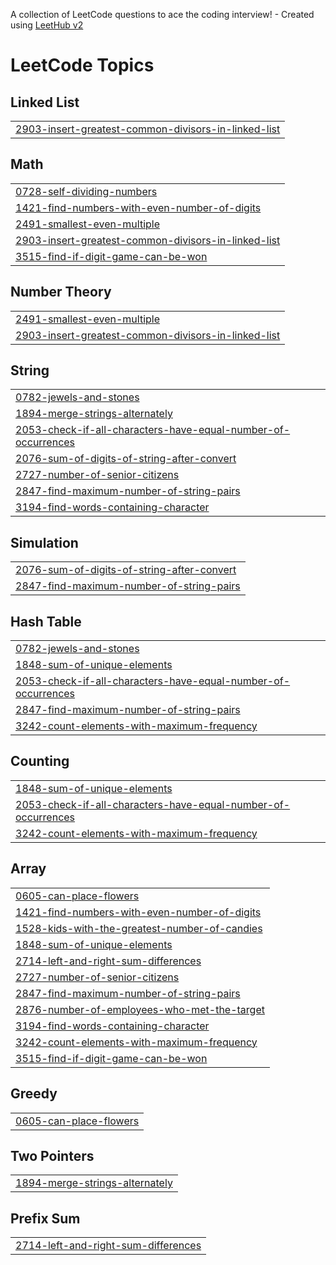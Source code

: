 A collection of LeetCode questions to ace the coding interview! - Created using [LeetHub v2](https://github.com/arunbhardwaj/LeetHub-2.0)
<!---LeetCode Topics Start-->
# LeetCode Topics
## Linked List
|  |
| ------- |
| [2903-insert-greatest-common-divisors-in-linked-list](https://github.com/Batuhan-METU/LeetCode-Solutions/tree/master/2903-insert-greatest-common-divisors-in-linked-list) |
## Math
|  |
| ------- |
| [0728-self-dividing-numbers](https://github.com/Batuhan-METU/LeetCode-Solutions/tree/master/0728-self-dividing-numbers) |
| [1421-find-numbers-with-even-number-of-digits](https://github.com/Batuhan-METU/LeetCode-Solutions/tree/master/1421-find-numbers-with-even-number-of-digits) |
| [2491-smallest-even-multiple](https://github.com/Batuhan-METU/LeetCode-Solutions/tree/master/2491-smallest-even-multiple) |
| [2903-insert-greatest-common-divisors-in-linked-list](https://github.com/Batuhan-METU/LeetCode-Solutions/tree/master/2903-insert-greatest-common-divisors-in-linked-list) |
| [3515-find-if-digit-game-can-be-won](https://github.com/Batuhan-METU/LeetCode-Solutions/tree/master/3515-find-if-digit-game-can-be-won) |
## Number Theory
|  |
| ------- |
| [2491-smallest-even-multiple](https://github.com/Batuhan-METU/LeetCode-Solutions/tree/master/2491-smallest-even-multiple) |
| [2903-insert-greatest-common-divisors-in-linked-list](https://github.com/Batuhan-METU/LeetCode-Solutions/tree/master/2903-insert-greatest-common-divisors-in-linked-list) |
## String
|  |
| ------- |
| [0782-jewels-and-stones](https://github.com/Batuhan-METU/LeetCode-Solutions/tree/master/0782-jewels-and-stones) |
| [1894-merge-strings-alternately](https://github.com/Batuhan-METU/LeetCode-Solutions/tree/master/1894-merge-strings-alternately) |
| [2053-check-if-all-characters-have-equal-number-of-occurrences](https://github.com/Batuhan-METU/LeetCode-Solutions/tree/master/2053-check-if-all-characters-have-equal-number-of-occurrences) |
| [2076-sum-of-digits-of-string-after-convert](https://github.com/Batuhan-METU/LeetCode-Solutions/tree/master/2076-sum-of-digits-of-string-after-convert) |
| [2727-number-of-senior-citizens](https://github.com/Batuhan-METU/LeetCode-Solutions/tree/master/2727-number-of-senior-citizens) |
| [2847-find-maximum-number-of-string-pairs](https://github.com/Batuhan-METU/LeetCode-Solutions/tree/master/2847-find-maximum-number-of-string-pairs) |
| [3194-find-words-containing-character](https://github.com/Batuhan-METU/LeetCode-Solutions/tree/master/3194-find-words-containing-character) |
## Simulation
|  |
| ------- |
| [2076-sum-of-digits-of-string-after-convert](https://github.com/Batuhan-METU/LeetCode-Solutions/tree/master/2076-sum-of-digits-of-string-after-convert) |
| [2847-find-maximum-number-of-string-pairs](https://github.com/Batuhan-METU/LeetCode-Solutions/tree/master/2847-find-maximum-number-of-string-pairs) |
## Hash Table
|  |
| ------- |
| [0782-jewels-and-stones](https://github.com/Batuhan-METU/LeetCode-Solutions/tree/master/0782-jewels-and-stones) |
| [1848-sum-of-unique-elements](https://github.com/Batuhan-METU/LeetCode-Solutions/tree/master/1848-sum-of-unique-elements) |
| [2053-check-if-all-characters-have-equal-number-of-occurrences](https://github.com/Batuhan-METU/LeetCode-Solutions/tree/master/2053-check-if-all-characters-have-equal-number-of-occurrences) |
| [2847-find-maximum-number-of-string-pairs](https://github.com/Batuhan-METU/LeetCode-Solutions/tree/master/2847-find-maximum-number-of-string-pairs) |
| [3242-count-elements-with-maximum-frequency](https://github.com/Batuhan-METU/LeetCode-Solutions/tree/master/3242-count-elements-with-maximum-frequency) |
## Counting
|  |
| ------- |
| [1848-sum-of-unique-elements](https://github.com/Batuhan-METU/LeetCode-Solutions/tree/master/1848-sum-of-unique-elements) |
| [2053-check-if-all-characters-have-equal-number-of-occurrences](https://github.com/Batuhan-METU/LeetCode-Solutions/tree/master/2053-check-if-all-characters-have-equal-number-of-occurrences) |
| [3242-count-elements-with-maximum-frequency](https://github.com/Batuhan-METU/LeetCode-Solutions/tree/master/3242-count-elements-with-maximum-frequency) |
## Array
|  |
| ------- |
| [0605-can-place-flowers](https://github.com/Batuhan-METU/LeetCode-Solutions/tree/master/0605-can-place-flowers) |
| [1421-find-numbers-with-even-number-of-digits](https://github.com/Batuhan-METU/LeetCode-Solutions/tree/master/1421-find-numbers-with-even-number-of-digits) |
| [1528-kids-with-the-greatest-number-of-candies](https://github.com/Batuhan-METU/LeetCode-Solutions/tree/master/1528-kids-with-the-greatest-number-of-candies) |
| [1848-sum-of-unique-elements](https://github.com/Batuhan-METU/LeetCode-Solutions/tree/master/1848-sum-of-unique-elements) |
| [2714-left-and-right-sum-differences](https://github.com/Batuhan-METU/LeetCode-Solutions/tree/master/2714-left-and-right-sum-differences) |
| [2727-number-of-senior-citizens](https://github.com/Batuhan-METU/LeetCode-Solutions/tree/master/2727-number-of-senior-citizens) |
| [2847-find-maximum-number-of-string-pairs](https://github.com/Batuhan-METU/LeetCode-Solutions/tree/master/2847-find-maximum-number-of-string-pairs) |
| [2876-number-of-employees-who-met-the-target](https://github.com/Batuhan-METU/LeetCode-Solutions/tree/master/2876-number-of-employees-who-met-the-target) |
| [3194-find-words-containing-character](https://github.com/Batuhan-METU/LeetCode-Solutions/tree/master/3194-find-words-containing-character) |
| [3242-count-elements-with-maximum-frequency](https://github.com/Batuhan-METU/LeetCode-Solutions/tree/master/3242-count-elements-with-maximum-frequency) |
| [3515-find-if-digit-game-can-be-won](https://github.com/Batuhan-METU/LeetCode-Solutions/tree/master/3515-find-if-digit-game-can-be-won) |
## Greedy
|  |
| ------- |
| [0605-can-place-flowers](https://github.com/Batuhan-METU/LeetCode-Solutions/tree/master/0605-can-place-flowers) |
## Two Pointers
|  |
| ------- |
| [1894-merge-strings-alternately](https://github.com/Batuhan-METU/LeetCode-Solutions/tree/master/1894-merge-strings-alternately) |
## Prefix Sum
|  |
| ------- |
| [2714-left-and-right-sum-differences](https://github.com/Batuhan-METU/LeetCode-Solutions/tree/master/2714-left-and-right-sum-differences) |
<!---LeetCode Topics End-->
